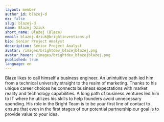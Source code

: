 ```yaml
---
layout: member
author_id: blazej-d
ex: false
slug: blazej-d
name: Błażej Dziuk
short_name: Błażej (Blaze)
email: blazej.dziuk@brightinventions.pl
bio: Senior Project Analyst
description: Senior Project Analyst
avatar: /images/brightdev_błażejbłażej.png
avatar_hover: /images/brightdev_błażejbłażej.png
published: true
language: en
---
```

Blaze likes to call himself a business engineer. An unintuitive path led him from a technical university straight to the realm of marketing. Thanks to his unique career choices he connects business expectations with market reality and technology capabilities. A long path of business ventures led him to IT where he utilizes his skills to help founders avoid unnecessary spending. His role in the Bright Team is to be your first line of contact to ensure that even in the first stages of our potential partnership our goal is to provide value to your idea.
